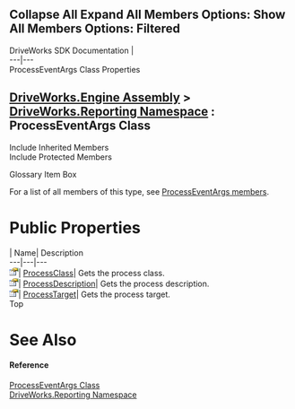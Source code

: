 Collapse All Expand All Members Options: Show All  Members Options: Filtered   
---  
DriveWorks SDK Documentation  |   
---|---  
ProcessEventArgs Class Properties   
  
[DriveWorks.Engine Assembly](topic2156.md) > [DriveWorks.Reporting Namespace](topic10334.md) : ProcessEventArgs Class  
---  
  
Include Inherited Members    
Include Protected Members    


Glossary Item Box

For a list of all members of this type, see [ProcessEventArgs members](topic10425.md).

# Public Properties

| Name| Description  
---|---|---  
![Public Property](dotnetimages/publicProperty.gif)| [ProcessClass](topic10431.md)| Gets the process class.   
![Public Property](dotnetimages/publicProperty.gif)| [ProcessDescription](topic10432.md)| Gets the process description.   
![Public Property](dotnetimages/publicProperty.gif)| [ProcessTarget](topic10433.md)| Gets the process target.   
Top

# See Also

#### Reference

[ProcessEventArgs Class](topic10424.md)   
[DriveWorks.Reporting Namespace](topic10334.md)


